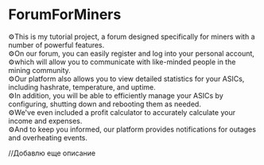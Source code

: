 # ForumForMiners
⚙This is my tutorial project, a forum designed specifically for miners with a number of powerful features.<br>
⚙On our forum, you can easily register and log into your personal account, <br>
⚙which will allow you to communicate with like-minded people in the mining community. <br>
⚙Our platform also allows you to view detailed statistics for your ASICs, including hashrate, temperature, and uptime. <br>
⚙In addition, you will be able to efficiently manage your ASICs by configuring, shutting down and rebooting them as needed. <br>
⚙We've even included a profit calculator to accurately calculate your income and expenses. <br>
⚙And to keep you informed, our platform provides notifications for outages and overheating events.<br>

//Добавлю еще описание 
